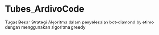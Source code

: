 # Tubes_ArdivoCode
Tugas Besar Strategi Algoritma dalam penyelesaian bot-diamond by etimo dengan menggunakan algoritma greedy
